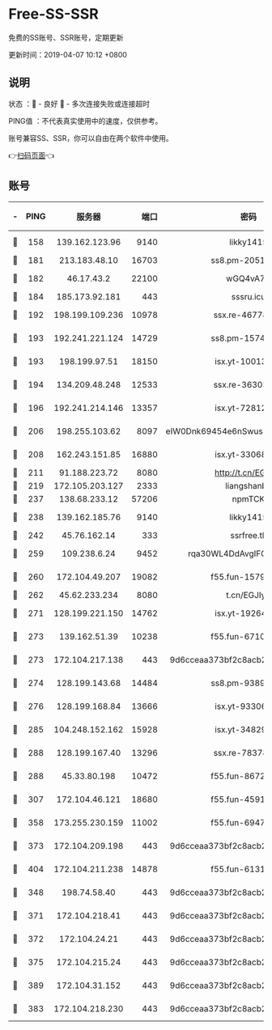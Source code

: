 # Free-SS-SSR

免费的SS账号、SSR账号，定期更新

更新时间：2019-04-07 10:12 +0800

## 说明

状态     ：🙂 - 良好 🙁 - 多次连接失败或连接超时

PING值   ：不代表真实使用中的速度，仅供参考。

账号兼容SS、SSR，你可以自由在两个软件中使用。

👉[扫码页面](https://liesauer.github.io/Free-SS-SSR/)👈

## 账号

|-|PING|服务器|端口|密码|加密方式|区域|
|:----:|:----:|:-----:|-----:|:----:|:----:|:----:|
|🙂|158|139.162.123.96|9140|likky1415|aes-256-cfb|JP|
|🙂|181|213.183.48.10|16703|ss8.pm-20510917|rc4-md5|RU|
|🙂|182|46.17.43.2|22100|wGQ4vA7D|aes-256-gcm|RU|
|🙂|184|185.173.92.181|443|sssru.icu|rc4-md5|RU|
|🙂|192|198.199.109.236|10978|ssx.re-46778181|aes-256-cfb|US|
|🙂|193|192.241.221.124|14729|ss8.pm-15747192|aes-256-cfb|US|
|🙂|193|198.199.97.51|18150|isx.yt-10013896|aes-256-cfb|US|
|🙂|194|134.209.48.248|12533|ssx.re-36303628|aes-256-cfb|US|
|🙂|196|192.241.214.146|13357|isx.yt-72812401|aes-256-cfb|US|
|🙂|206|198.255.103.62|8097|eIW0Dnk69454e6nSwuspv9DmS201tQ0D|aes-256-cfb|US|
|🙂|208|162.243.151.85|16880|isx.yt-33068394|aes-256-cfb|US|
|🙂|211|91.188.223.72|8080|http://t.cn/EGJIyrl|rc4-md5|RU|
|🙂|219|172.105.203.127|2333|liangshanbo|chacha20|JP|
|🙂|237|138.68.233.12|57206|npmTCK|rc4-md5|US|
|🙂|238|139.162.185.76|9140|likky1415|aes-256-cfb|DE|
|🙂|242|45.76.162.14|333|ssrfree.tk|rc4|SG|
|🙂|259|109.238.6.24|9452|rqa30WL4DdAvgIFG6Fs3znzTa|aes-256-cfb|FR|
|🙂|260|172.104.49.207|19082|f55.fun-15798728|aes-256-cfb|SG|
|🙂|262|45.62.233.234|8080|t.cn/EGJIyrl|rc4-md5|CA|
|🙂|271|128.199.221.150|14762|isx.yt-19264060|aes-256-cfb|SG|
|🙂|273|139.162.51.39|10238|f55.fun-67101162|aes-256-cfb|SG|
|🙂|273|172.104.217.138|443|9d6cceaa373bf2c8acb22e60b6a58be6|aes-256-cfb|US|
|🙂|274|128.199.143.68|14484|ss8.pm-93895061|aes-256-cfb|SG|
|🙂|276|128.199.168.84|13666|isx.yt-93306420|aes-256-cfb|SG|
|🙂|285|104.248.152.162|15928|isx.yt-34829163|aes-256-cfb|SG|
|🙂|288|128.199.167.40|13296|ssx.re-78378109|aes-256-cfb|SG|
|🙂|288|45.33.80.198|10472|f55.fun-86726551|aes-256-cfb|US|
|🙂|307|172.104.46.121|18680|f55.fun-45913685|aes-256-cfb|SG|
|🙂|358|173.255.230.159|11002|f55.fun-69479664|aes-256-cfb|US|
|🙂|373|172.104.209.198|443|9d6cceaa373bf2c8acb22e60b6a58be6|aes-256-cfb|US|
|🙂|404|172.104.211.238|14878|f55.fun-61310549|aes-256-cfb|US|
|🙂|348|198.74.58.40|443|9d6cceaa373bf2c8acb22e60b6a58be6|aes-256-cfb|US|
|🙂|371|172.104.218.41|443|9d6cceaa373bf2c8acb22e60b6a58be6|aes-256-cfb|US|
|🙂|372|172.104.24.21|443|9d6cceaa373bf2c8acb22e60b6a58be6|aes-256-cfb|US|
|🙂|375|172.104.215.24|443|9d6cceaa373bf2c8acb22e60b6a58be6|aes-256-cfb|US|
|🙂|389|172.104.31.152|443|9d6cceaa373bf2c8acb22e60b6a58be6|aes-256-cfb|US|
|🙁|383|172.104.218.230|443|9d6cceaa373bf2c8acb22e60b6a58be6|aes-256-cfb|US|
